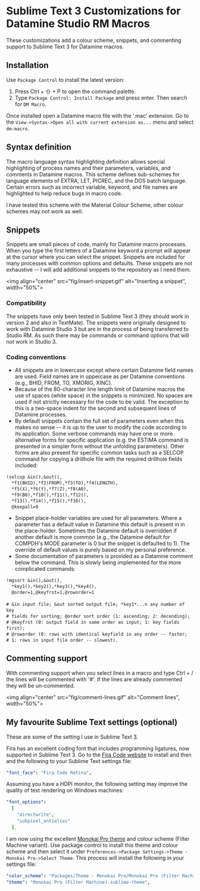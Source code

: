 # Sublime Text 3 Customizations for Datamine Studio RM Macros

These customizations add a colour scheme, snippets, and commenting support to Sublime Text 3 for Datamine macros.

## Installation

Use `Package Control` to install the latest version:

1. Press Ctrl + ⇧ + P to open the command palette.
2. Type `Package Control: Install Package` and press enter. Then search for `DM Macro`.

Once installed open a Datamine macro file with the '.mac' extension. Go to the `View->Syntax->Open all with current extension as...` menu and select `dm-macro`.

## Syntax definition

The macro language syntax highlighting definition allows special highlighting of process names and their parameters, variables, and comments in Datamine macros. This scheme defines sub-schemes for language elements of EXTRA, LET, PICREC, and the DOS batch language. Certain errors such as incorrect variable, keyword, and file names are highlighted to help reduce bugs in macro code.

I have tested this scheme with the Material Colour Scheme, other colour schemes may not work as well.

## Snippets

Snippets are small pieces of code, mainly for Datamine macro processes. When you type the first letters of a Datamine keyword a prompt will appear at the cursor where you can select the snippet. Snippets are included for many processes with common options and defaults. These snippets are not exhaustive -- I will add additional snippets to the repository as I need them.

<img align="center" src="fig/insert-snippet.gif" alt="Inserting a snippet", width="50%">

### Compatibility

The snippets have only been tested in Sublime Text 3 (they should work in version 2 and also in TextMate). The snippets were originally designed to work with Datamine Studio 3 but are in the process of being transferred to Studio RM. As such there may be commands or command options that will not work in Studio 3.

### Coding conventions

* All snippets are in lowercase except where certain Datamine field names are used. Field names are in uppercase as per Datamine conventions (e.g., BHID, FROM, TO, XMORIG, XINC).
* Because of the 80-character line length limit of Datamine macros the use of spaces (white space) in the snippets is minimized. No spaces are used if not strictly necessary for the code to be valid. The exception to this is a two-space indent for the second and subsequent lines of Datamine processes.
* By default snippets contain the full set of parameters even when this makes no sense -- it is up to the user to modify the code according to its application. Some verbose commands may have one or more alternative forms for specific application (e.g. the ESTIMA command is presented in a simpler form without the unfolding parameters). Other forms are also present for specific common tasks such as a SELCOP command for copying a drillhole file with the required drillhole fields included:

```
!selcop &in(),&out(),
  *f1(BHID),*f2(FROM),*f3(TO),*f4(LENGTH),
  *f5(X),*f6(Y),*f7(Z),*f8(A0),
  *f9(B0),*f10(),*f11(),*f12(),
  *f13(),*f14(),*f15(),*f16(),
  @keepall=0
```

* Snippet place-holder variables are used for all parameters. Where a parameter has a default value in Datamine this default is present in in the place-holder. Sometimes the Datamine default is overridden if another default is more common (e.g., the Datamine default for COMPDH's MODE parameter is 0 but the snippet is defaulted to 1). The override of default values is purely based on my personal preference.
* Some documentation of parameters is provided as a Datamine comment below the command. This is slowly being implemented for the more complicated commands:

```
!mgsort &in(),&out(),
  *key1(),*key2(),*key3(),*key4(),
  @order=1,@keyfrst=1,@roworder=1

# &in input file; &out sorted output file; *key1*...n any number of key
# fields for sorting; @order sort order (1: ascending; 2: decending);
# @keyfrst (0: output field in same order as input; 1: key fields first);
# @roworder (0: rows with identical keyfield in any order -- faster;
# 1: rows in input file order -- slowest).
```

## Commenting support

With commenting support when you select lines in a macro and type Ctrl + / the lines will be commented with '#'. If the lines are already commented they will be un-commented.

<img align="center" src="fig/comment-lines.gif" alt="Comment lines", width="50%">

## My favourite Sublime Text settings (optional)

These are some of the setting I use in Sublime Text 3.

Fira has an excellent coding font that includes programming ligatures, now supported in Sublime Text 3. Go to the [Fira Code website](https://github.com/tonsky/FiraCode) to install and then and the following to your Sublime Text settings file:

```YAML
"font_face": "Fira Code Retina",
```

Assuming you have a HDPI monitor, the following setting may improve the quality of text rendering on Windows machines:

```YAML
"font_options":
  [
    "directwrite",
    "subpixel_antialias"
  ],
```

I am now using the excellent [Monokai Pro theme](https://www.monokai.pro/) and colour scheme (Filter Machine variant). Use package control to install this theme and colour scheme and then select it under `Preferences->Package Settings->Theme - Monokai Pro->Select Theme`. This process will install the following in your settings file:

```YAML
"color_scheme": "Packages/Theme - Monokai Pro/Monokai Pro (Filter Machine).tmTheme",
"theme": "Monokai Pro (Filter Machine).sublime-theme",
```
